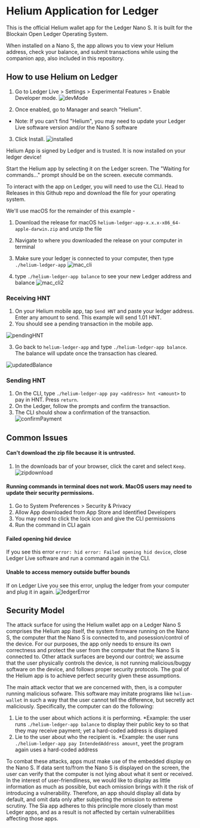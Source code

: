 # Helium Application for Ledger

This is the official Helium wallet app for the Ledger Nano S. It is built for
the Blockain Open Ledger Operating System.

When installed on a Nano S, the app allows you to view your Helium address,
check your balance, and submit transactions while using the companion app, also
included in this repository.

## How to use Helium on Ledger
1. Go to Ledger Live > Settings > Experimental Features > Enable Developer mode.
![devMode](/images/ledger_dev_mode.png)

2. Once enabled, go to Manager and search "Helium". 
- Note: If you can't find "Helium", you may need to update your Ledger Live software version and/or the Nano S software

3. Click Install.
![installed](/images/ledger_installed.png)

Helium App is signed by Ledger and is trusted. It is now installed on your ledger device!

Start the Helium app by selecting it on the Ledger screen. The "Waiting for commands..." prompt should be on the screen.
execute commands.

To interact with the app on Ledger, you will need to use the CLI. Head to Releases in this Github repo and download the file for your operating system. 

We'll use macOS for the remainder of this example -

1. Download the release for macOS `helium-ledger-app-x.x.x-x86_64-apple-darwin.zip` and unzip the file
2. Navigate to where you downloaded the release on your computer in terminal
3. Make sure your ledger is connected to your computer, then type `./helium-ledger-app`
![mac_cli](/images/cli_macos.png)

4. type `./helium-ledger-app balance` to see your new Ledger address and balance
![mac_cli2](/images/cli_macos_balance.png)

### Receiving HNT
1. On your Helium mobile app, tap `Send HNT` and paste your ledger address. Enter any amount to send. This example will send 1.01 HNT.
2. You should see a pending transaction in the mobile app.

![pendingHNT](/images/pending_hnt_app.jpg)

3. Go back to `helium-ledger-app` and type `./helium-ledger-app balance`. The balance will update once the transaction has cleared.

![updatedBalance](/images/cli_macos_updated_balance.png)

### Sending HNT
1. On the CLI, type `./helium-ledger-app pay <address> hnt <amount>` to pay in HNT. Press `return`.
2. On the Ledger, follow the prompts and confirm the transaction.
3. The CLI should show a confirmation of the transaction.
![confirmPayment](/images/cli_macos_send.png)

## Common Issues
#### Can't download the zip file because it is untrusted.
1. In the downloads bar of your browser, click the caret and select `Keep`. 
![zipdownload](/images/macOS_Zip_warning2.png)


#### Running commands in terminal does not work. MacOS users may need to update their security permissions.
1. Go to System Preferences > Security & Privacy
2. Allow App downloaded from App Store and Identified Developers
3. You may need to click the lock icon and give the CLI permissions
4. Run the command in CLI again

#### Failed opening hid device
If you see this error `error: hid error: Failed opening hid device`, close Ledger Live software and run a command again in the CLI.

#### Unable to access memory outside buffer bounds
If on Ledger Live you see this error, unplug the ledger from your computer and plug it in again.
![ledgerError](/images/ledger_error.png)


## Security Model

The attack surface for using the Helium wallet app on a Ledger Nano S comprises
the Helium app itself, the system firmware running on the Nano S, the computer
that the Nano S is connected to, and posession/control of the device. For our
purposes, the app only needs to ensure its own correctness and protect the
user from the computer that the Nano S is connected to. Other attack surfaces
are beyond our control; we assume that the user physically controls the
device, is not running malicious/buggy software on the device, and follows
proper security protocols. The goal of the Helium app is to achieve perfect
security given these assumptions.

The main attack vector that we are concerned with, then, is a computer running
malicious sofware. This software may imitate programs like `helium-wallet` in such
a way that the user cannot tell the difference, but secretly act maliciously.
Specifically, the computer can do the following:

1. Lie to the user about which actions it is performing. *Example: the user
   runs `./helium-ledger-app balance` to display their public key to so that they
   may receive payment; yet a hard-coded address is displayed
2. Lie to the user about who the recipient is. *Example: the user
   runs `./helium-ledger-app pay IntendedAddress amount`, yeet the program again
   uses a hard-coded address

To combat these attacks, apps must make use of the embedded display on the
Nano S. If data sent to/from the Nano S is displayed on the screen, the user
can verify that the computer is not lying about what it sent or received. In
the interest of user-friendliness, we would like to display as little
information as much as possible, but each omission brings with it the risk of
introducing a vulnerability. Therefore, an app should display all data by
default, and omit data only after subjecting the omission to extreme scrutiny.
The Sia app adheres to this principle more closely than most Ledger apps, and
as a result is not affected by certain vulnerabilities affecting those apps.
